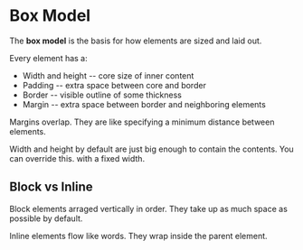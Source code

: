# Box Model
The **box model** is the basis for how elements are sized and laid out.

Every element has a:
* Width and height -- core size of inner content
* Padding -- extra space between core and border
* Border -- visible outline of some thickness
* Margin -- extra space between border and neighboring elements

Margins overlap.
They are like specifying a minimum distance between elements.

Width and height by default are just big enough to contain the contents.
You can override this. with a fixed width.

## Block vs Inline
Block elements arraged vertically in order.
They take up as much space as possible by default.

Inline elements flow like words. They wrap inside the parent element.
